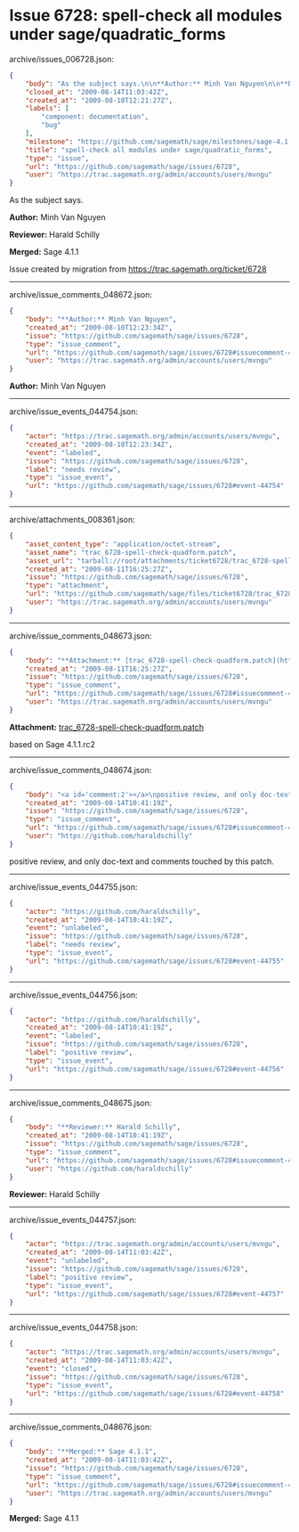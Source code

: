 # Issue 6728: spell-check all modules under sage/quadratic_forms

archive/issues_006728.json:
```json
{
    "body": "As the subject says.\n\n**Author:** Minh Van Nguyen\n\n**Reviewer:** Harald Schilly\n\n**Merged:** Sage 4.1.1\n\nIssue created by migration from https://trac.sagemath.org/ticket/6728\n\n",
    "closed_at": "2009-08-14T11:03:42Z",
    "created_at": "2009-08-10T12:21:27Z",
    "labels": [
        "component: documentation",
        "bug"
    ],
    "milestone": "https://github.com/sagemath/sage/milestones/sage-4.1.1",
    "title": "spell-check all modules under sage/quadratic_forms",
    "type": "issue",
    "url": "https://github.com/sagemath/sage/issues/6728",
    "user": "https://trac.sagemath.org/admin/accounts/users/mvngu"
}
```
As the subject says.

**Author:** Minh Van Nguyen

**Reviewer:** Harald Schilly

**Merged:** Sage 4.1.1

Issue created by migration from https://trac.sagemath.org/ticket/6728





---

archive/issue_comments_048672.json:
```json
{
    "body": "**Author:** Minh Van Nguyen",
    "created_at": "2009-08-10T12:23:34Z",
    "issue": "https://github.com/sagemath/sage/issues/6728",
    "type": "issue_comment",
    "url": "https://github.com/sagemath/sage/issues/6728#issuecomment-48672",
    "user": "https://trac.sagemath.org/admin/accounts/users/mvngu"
}
```

**Author:** Minh Van Nguyen



---

archive/issue_events_044754.json:
```json
{
    "actor": "https://trac.sagemath.org/admin/accounts/users/mvngu",
    "created_at": "2009-08-10T12:23:34Z",
    "event": "labeled",
    "issue": "https://github.com/sagemath/sage/issues/6728",
    "label": "needs review",
    "type": "issue_event",
    "url": "https://github.com/sagemath/sage/issues/6728#event-44754"
}
```



---

archive/attachments_008361.json:
```json
{
    "asset_content_type": "application/octet-stream",
    "asset_name": "trac_6728-spell-check-quadform.patch",
    "asset_url": "tarball://root/attachments/ticket6728/trac_6728-spell-check-quadform.patch",
    "created_at": "2009-08-11T16:25:27Z",
    "issue": "https://github.com/sagemath/sage/issues/6728",
    "type": "attachment",
    "url": "https://github.com/sagemath/sage/files/ticket6728/trac_6728-spell-check-quadform.patch",
    "user": "https://trac.sagemath.org/admin/accounts/users/mvngu"
}
```



---

archive/issue_comments_048673.json:
```json
{
    "body": "**Attachment:** [trac_6728-spell-check-quadform.patch](https://github.com/sagemath/sage/files/ticket6728/trac_6728-spell-check-quadform.patch)\n\nbased on Sage 4.1.1.rc2",
    "created_at": "2009-08-11T16:25:27Z",
    "issue": "https://github.com/sagemath/sage/issues/6728",
    "type": "issue_comment",
    "url": "https://github.com/sagemath/sage/issues/6728#issuecomment-48673",
    "user": "https://trac.sagemath.org/admin/accounts/users/mvngu"
}
```

**Attachment:** [trac_6728-spell-check-quadform.patch](https://github.com/sagemath/sage/files/ticket6728/trac_6728-spell-check-quadform.patch)

based on Sage 4.1.1.rc2



---

archive/issue_comments_048674.json:
```json
{
    "body": "<a id='comment:2'></a>\npositive review, and only doc-text and comments touched by this patch.",
    "created_at": "2009-08-14T10:41:19Z",
    "issue": "https://github.com/sagemath/sage/issues/6728",
    "type": "issue_comment",
    "url": "https://github.com/sagemath/sage/issues/6728#issuecomment-48674",
    "user": "https://github.com/haraldschilly"
}
```

<a id='comment:2'></a>
positive review, and only doc-text and comments touched by this patch.



---

archive/issue_events_044755.json:
```json
{
    "actor": "https://github.com/haraldschilly",
    "created_at": "2009-08-14T10:41:19Z",
    "event": "unlabeled",
    "issue": "https://github.com/sagemath/sage/issues/6728",
    "label": "needs review",
    "type": "issue_event",
    "url": "https://github.com/sagemath/sage/issues/6728#event-44755"
}
```



---

archive/issue_events_044756.json:
```json
{
    "actor": "https://github.com/haraldschilly",
    "created_at": "2009-08-14T10:41:19Z",
    "event": "labeled",
    "issue": "https://github.com/sagemath/sage/issues/6728",
    "label": "positive review",
    "type": "issue_event",
    "url": "https://github.com/sagemath/sage/issues/6728#event-44756"
}
```



---

archive/issue_comments_048675.json:
```json
{
    "body": "**Reviewer:** Harald Schilly",
    "created_at": "2009-08-14T10:41:19Z",
    "issue": "https://github.com/sagemath/sage/issues/6728",
    "type": "issue_comment",
    "url": "https://github.com/sagemath/sage/issues/6728#issuecomment-48675",
    "user": "https://github.com/haraldschilly"
}
```

**Reviewer:** Harald Schilly



---

archive/issue_events_044757.json:
```json
{
    "actor": "https://trac.sagemath.org/admin/accounts/users/mvngu",
    "created_at": "2009-08-14T11:03:42Z",
    "event": "unlabeled",
    "issue": "https://github.com/sagemath/sage/issues/6728",
    "label": "positive review",
    "type": "issue_event",
    "url": "https://github.com/sagemath/sage/issues/6728#event-44757"
}
```



---

archive/issue_events_044758.json:
```json
{
    "actor": "https://trac.sagemath.org/admin/accounts/users/mvngu",
    "created_at": "2009-08-14T11:03:42Z",
    "event": "closed",
    "issue": "https://github.com/sagemath/sage/issues/6728",
    "type": "issue_event",
    "url": "https://github.com/sagemath/sage/issues/6728#event-44758"
}
```



---

archive/issue_comments_048676.json:
```json
{
    "body": "**Merged:** Sage 4.1.1",
    "created_at": "2009-08-14T11:03:42Z",
    "issue": "https://github.com/sagemath/sage/issues/6728",
    "type": "issue_comment",
    "url": "https://github.com/sagemath/sage/issues/6728#issuecomment-48676",
    "user": "https://trac.sagemath.org/admin/accounts/users/mvngu"
}
```

**Merged:** Sage 4.1.1
